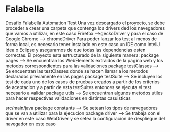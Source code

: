 # Falabella
Desafio Falabella Automation Test
Una vez descargado el proyecto, se debe proceder a crear una carpeta que contenga los drivers ded los navegadores que vamos a utilizar, en este caso Frirefox -->geckoDriver
y para el caso de Google Chrome --> chromeDriver
Para poder lanzar los test al menos de forma local, es necesario tener instalado en este caso un IDE como InteliJ Idea o Eclipse y asegurarnos
de que todas las dependencias esten correctas.
El proyecto esta estructurado de la siguiente manera:
package pages --> Se encuentran los WebElements extraidos de la pagina web y los metodos correspondientes para las validaciones
package testClasses --> Se encuentran las testClasses donde se hacen llamar a los metodos declarados previamente en las pages
package testSuite --> Se incluyen los test de cada uno de los casos de pruebas creados a partir de los criterios de aceptacion
                      y a partir de esta testSuites entonces se ejecuta el test necesario a validar
package utils --> Se encuentran algunos metodos utiles para hacer respectivas validaciones en distintas casuisticas

src/main/java
package constants --> Se setean los tipos de navegadores que se van a utilizar para la ejecucion
package driver --> Se trabaja con el driver en este caso WebDriver y se setea la configuracion de despliegue del navegador en este caso
